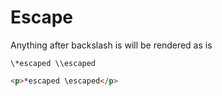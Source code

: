 # Escape
Anything after backslash is will be rendered as is

``` gr
\*escaped \\escaped
```
``` html
<p>*escaped \escaped</p>
```
